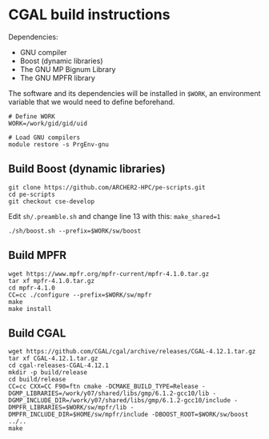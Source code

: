 # CGAL build instructions

Dependencies:
 - GNU compiler
 - Boost (dynamic libraries)
 - The GNU MP Bignum Library
 - The GNU MPFR library

The software and its dependencies will be installed in `$WORK`, an environment
variable that we would need to define beforehand.

```
# Define WORK
WORK=/work/gid/gid/uid

# Load GNU compilers
module restore -s PrgEnv-gnu
```

## Build Boost (dynamic libraries)

```
git clone https://github.com/ARCHER2-HPC/pe-scripts.git
cd pe-scripts
git checkout cse-develop
```
Edit `sh/.preamble.sh` and change line 13 with this: `make_shared=1`
```
./sh/boost.sh --prefix=$WORK/sw/boost
```

## Build MPFR
```
wget https://www.mpfr.org/mpfr-current/mpfr-4.1.0.tar.gz
tar xf mpfr-4.1.0.tar.gz
cd mpfr-4.1.0
CC=cc ./configure --prefix=$WORK/sw/mpfr
make
make install
```

## Build CGAL
```
wget https://github.com/CGAL/cgal/archive/releases/CGAL-4.12.1.tar.gz
tar xf CGAL-4.12.1.tar.gz
cd cgal-releases-CGAL-4.12.1
mkdir -p build/release
cd build/release
CC=cc CXX=CC F90=ftn cmake -DCMAKE_BUILD_TYPE=Release -DGMP_LIBRARIES=/work/y07/shared/libs/gmp/6.1.2-gcc10/lib -DGMP_INCLUDE_DIR=/work/y07/shared/libs/gmp/6.1.2-gcc10/include -DMPFR_LIBRARIES=$WORK/sw/mpfr/lib -DMPFR_INCLUDE_DIR=$HOME/sw/mpfr/include -DBOOST_ROOT=$WORK/sw/boost ../..
make
```

